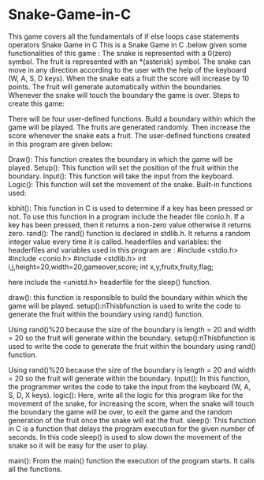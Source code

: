 # Snake-Game-in-C
This game covers all the fundamentals of if else loops case statements operators
Snake Game in C
This is a Snake Game in C .below given some functionalities of this game : The snake is represented with a 0(zero) symbol. The fruit is represented with an *(asterisk) symbol. The snake can move in any direction according to the user with the help of the keyboard (W, A, S, D keys). When the snake eats a fruit the score will increase by 10 points. The fruit will generate automatically within the boundaries. Whenever the snake will touch the boundary the game is over. Steps to create this game:

There will be four user-defined functions. Build a boundary within which the game will be played. The fruits are generated randomly. Then increase the score whenever the snake eats a fruit. The user-defined functions created in this program are given below:

Draw(): This function creates the boundary in which the game will be played. Setup(): This function will set the position of the fruit within the boundary. Input(): This function will take the input from the keyboard. Logic(): This function will set the movement of the snake. Built-in functions used:

kbhit(): This function in C is used to determine if a key has been pressed or not. To use this function in a program include the header file conio.h. If a key has been pressed, then it returns a non-zero value otherwise it returns zero. rand(): The rand() function is declared in stdlib.h. It returns a random integer value every time it is called. headerfiles and variables: the headerfiles and variables used in this program are : #include <stdio.h> #include <conio.h> #include <stdlib.h> int i,j,height=20,width=20,gameover,score; int x,y,fruitx,fruity,flag;

here include the <unistd.h> headerfile for the sleep() function.

draw(): this function is responsible to build the boundary within which the game will be played. setup():nThisbfunction is used to write the code to generate the fruit within the boundary using rand() function.

Using rand()%20 because the size of the boundary is length = 20 and width = 20 so the fruit will generate within the boundary. setup():nThisbfunction is used to write the code to generate the fruit within the boundary using rand() function.

Using rand()%20 because the size of the boundary is length = 20 and width = 20 so the fruit will generate within the boundary. Input(): In this function, the programmer writes the code to take the input from the keyboard (W, A, S, D, X keys). logic(): Here, write all the logic for this program like for the movement of the snake, for increasing the score, when the snake will touch the boundary the game will be over, to exit the game and the random generation of the fruit once the snake will eat the fruit. sleep(): This function in C is a function that delays the program execution for the given number of seconds. In this code sleep() is used to slow down the movement of the snake so it will be easy for the user to play.

main(): From the main() function the execution of the program starts. It calls all the functions.
